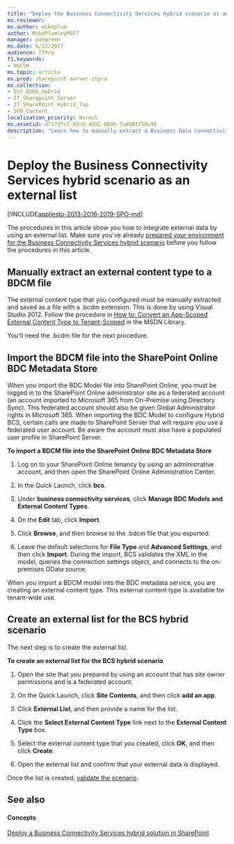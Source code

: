 ```yaml
---
title: "Deploy the Business Connectivity Services hybrid scenario as an external list"
ms.reviewer: 
ms.author: mikeplum
author: MikePlumleyMSFT
manager: pamgreen
ms.date: 6/22/2017
audience: ITPro
f1.keywords:
- NOCSH
ms.topic: article
ms.prod: sharepoint-server-itpro
ms.collection:
- Ent_O365_Hybrid
- IT_Sharepoint_Server
- IT_SharePoint_Hybrid_Top
- SPO_Content
localization_priority: Normal
ms.assetid: d7173fc7-65cd-4201-8095-7ad805f50c95
description: "Learn how to manually extract a Business Data Connectivity model, import the model into SharePoint Online, and manually create an external list to surface the on-premises data."
---
```


# Deploy the Business Connectivity Services hybrid scenario as an external list

[!INCLUDE[appliesto-2013-2016-2019-SPO-md](../includes/appliesto-2013-2016-2019-SPO-md.md)]
  
The procedures in this article show you how to integrate external data by using an external list. Make sure you've already [prepared your environment for the Business Connectivity Services hybrid scenario](prepare-your-environment.md) before you follow the procedures in this article. 
  
## Manually extract an external content type to a BDCM file

The external content type that you configured must be manually extracted and saved as a file with a .bcdm extension. This is done by using Visual Studio 2012. Follow the procedure in [How to: Convert an App-Scoped External Content Type to Tenant-Scoped](https://go.microsoft.com/fwlink/?LinkId=290983) in the MSDN Library. 
  
You'll need the .bcdm file for the next procedure.
  
## Import the BDCM file into the SharePoint Online BDC Metadata Store

When you import the BDC Model file into SharePoint Online, you must be logged in to the SharePoint Online administrator site as a federated account (an account imported to Microsoft 365 from On-Premise using Directory Sync). This federated account should also be given Global Administrator rights in Microsoft 365. When importing the BDC Model to configure Hybrid BCS, certain calls are made to SharePoint Server that will require you use a federated user account. Be aware the account must also have a populated user profile in SharePoint Server.
  
 **To import a BDCM file into the SharePoint Online BDC Metadata Store**
  
1. Log on to your SharePoint Online tenancy by using an administrative account, and then open the SharePoint Online Administration Center.
    
2. In the Quick Launch, click **bcs**.
    
3. Under **business connectivity services**, click **Manage BDC Models and External Content Types**.
    
4. On the **Edit** tab, click **Import**.
    
5. Click **Browse**, and then browse to the .bdcm file that you exported.
    
6. Leave the default selections for **File Type** and **Advanced Settings**, and then click **Import**. During the import, BCS validates the XML in the model, queries the connection settings object, and connects to the on-premises OData source.
    
When you import a BDCM model into the BDC metadata service, you are creating an external content type. This external content type is available for tenant-wide use.
  
## Create an external list for the BCS hybrid scenario

The next step is to create the external list.
  
 **To create an external list for the BCS hybrid scenario**
  
1. Open the site that you prepared by using an account that has site owner permissions and is a federated account.
    
2. On the Quick Launch, click **Site Contents**, and then click **add an app**.
    
3. Click **External List**, and then provide a name for the list.
    
4. Click the **Select External Content Type** link next to the **External Content Type** box. 
    
5. Select the external content type that you created, click **OK**, and then click **Create**.
    
6. Open the external list and confirm that your external data is displayed.
    
Once the list is created, [validate the scenario](validate-the-hybrid-scenario.md).
  
## See also

#### Concepts

[Deploy a Business Connectivity Services hybrid solution in SharePoint](deploy-a-business-connectivity-services-hybrid-solution.md)

